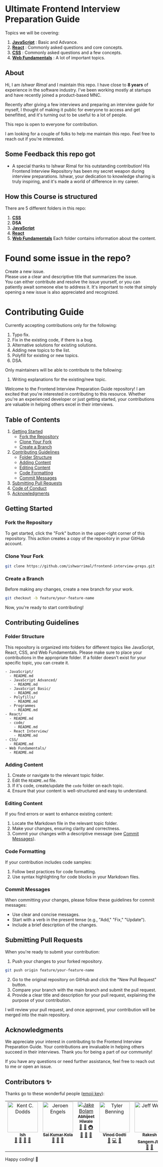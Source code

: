 # Ultimate Frontend Interview Preparation Guide

Topics we will be covering:

1. [**JavaScript**](./JavaScript/) : Basic and Advance.
2. [**React**](./React/) : Commonly asked questions and core concepts.
3. [**CSS**](./CSS/) : Commonly asked questions and a few concepts.
4. [**Web Fundamentals**](./Web%20Fundamentals/) : A lot of important topics.

## About

Hi, I am _Ishwar Rimal_ and I maintain this repo.
I have close to **8 years** of experience in the software industry. I've been working mostly at startups and have recently joined a product-based MNC.

Recently after giving a few interviews and preparing an interview guide for myself, I thought of making it public for everyone to access and get benefitted, and it's turning out to be useful to a lot of people.

This repo is open to everyone for contribution.

I am looking for a couple of folks to help me maintain this repo. Feel free to reach out if you're interested.

## Some Feedback this repo got  
- A special thanks to Ishwar Rimal for his outstanding contribution! His Frontend Interview Repository has been my secret weapon during interview preparations. Ishwar, your dedication to knowledge sharing is truly inspiring, and it's made a world of difference in my career.

## How this Course is structured

There are 5 different folders in this repo:

1. [**CSS**](./CSS/)
2. **DSA**
3. [**JavaScript**](./JavaScript/)
4. [**React**](./React/)
5. [**Web Fundamentals**](./Web%20Fundamentals/)
   Each folder contains information about the content.

# Found some issue in the repo?

Create a new issue.  
Please use a clear and descriptive title that summarizes the issue.  
You can either contribute and resolve the issue yourself, or you can patiently await someone else to address it. It's important to note that simply opening a new issue is also appreciated and recognized.

# Contributing Guide

Currently accepting contributions only for the following:

1. Typo fix.
2. Fix in the existing code, if there is a bug.
3. Alternative solutions for existing solutions.
4. Adding new topics to the list.
5. Polyfill for existing or new topics.
6. DSA.

Only maintainers will be able to contribute to the following:

1. Writing explanations for the existing/new topic. 

Welcome to the Frontend Interview Preparation Guide repository! I am excited that you're interested in contributing to this resource. Whether you're an experienced developer or just getting started, your contributions are valuable in helping others excel in their interviews.

## Table of Contents

1. [Getting Started](#getting-started)
   - [Fork the Repository](#fork-the-repository)
   - [Clone Your Fork](#clone-your-fork)
   - [Create a Branch](#create-a-branch)
2. [Contributing Guidelines](#contributing-guidelines)
   - [Folder Structure](#folder-structure)
   - [Adding Content](#adding-content)
   - [Editing Content](#editing-content)
   - [Code Formatting](#code-formatting)
   - [Commit Messages](#commit-messages)
3. [Submitting Pull Requests](#submitting-pull-requests)
4. [Code of Conduct](#code-of-conduct)
5. [Acknowledgments](#acknowledgments)

## Getting Started

### Fork the Repository

To get started, click the "Fork" button in the upper-right corner of this repository. This action creates a copy of the repository in your GitHub account.

### Clone Your Fork

```bash
git clone https://github.com/ishwarrimal/frontend-interview-preps.git
```

### Create a Branch

Before making any changes, create a new branch for your work.

```bash
git checkout -b feature/your-feature-name
```

Now, you're ready to start contributing!

## Contributing Guidelines

### Folder Structure

This repository is organized into folders for different topics like JavaScript, React, CSS, and Web Fundamentals. Please make sure to place your contributions in the appropriate folder. If a folder doesn't exist for your specific topic, you can create it.

```
- JavaScript/
  - README.md
  - JavaScript Advanced/
    - README.md
  - JavaScript Basic/
	- README.md
  - Polyfills/
	- README.md
  - Programmes
	- README.md
- React/
  - README.md
  - code/
    - README.md
  - React Interview/
	- README.md
- CSS/
  - README.md
- Web Fundamentals/
  - README.md
```

### Adding Content

1. Create or navigate to the relevant topic folder.
2. Edit the `README.md` file.
3. If it's code, create/update the `code` folder on each topic.
4. Ensure that your content is well-structured and easy to understand.

### Editing Content

If you find errors or want to enhance existing content:

1. Locate the Markdown file in the relevant topic folder.
2. Make your changes, ensuring clarity and correctness.
3. Commit your changes with a descriptive message (see [Commit Messages](#commit-messages)).

### Code Formatting

If your contribution includes code samples:

1. Follow best practices for code formatting.
2. Use syntax highlighting for code blocks in your Markdown files.

### Commit Messages

When committing your changes, please follow these guidelines for commit messages:

- Use clear and concise messages.
- Start with a verb in the present tense (e.g., "Add," "Fix," "Update").
- Include a brief description of the changes.

## Submitting Pull Requests

When you're ready to submit your contribution:

1. Push your changes to your forked repository.

```bash
git push origin feature/your-feature-name
```

2. Go to the original repository on GitHub and click the "New Pull Request" button.
3. Compare your branch with the main branch and submit the pull request.
4. Provide a clear title and description for your pull request, explaining the purpose of your contribution.

I will review your pull request, and once approved, your contribution will be merged into the main repository.

## Acknowledgments

We appreciate your interest in contributing to the Frontend Interview Preparation Guide. Your contributions are invaluable in helping others succeed in their interviews. Thank you for being a part of our community!

If you have any questions or need further assistance, feel free to reach out to me or open an issue.

## Contributors ✨

Thanks go to these wonderful people ([emoji key](https://allcontributors.org/docs/en/emoji-key)):
<!-- ALL-CONTRIBUTORS-LIST:START - Do not remove or modify this section -->
<!-- prettier-ignore-start -->
<!-- markdownlint-disable -->
<table>
  <tbody>
    <tr>
      <td align="center" valign="top" width="20%"><a href="https://kentcdodds.com"><img src="https://avatars.githubusercontent.com/u/17489662?v=4" width="100px;" alt="Kent C. Dodds"/><br /><sub><b>Ish</b></sub></a><br /><a href="#question-kentcdodds" title="Answering Questions">💬</a> <a href="https://github.com/all-contributors/all-contributors/commits?author=kentcdodds" title="Documentation">📖</a> <a href="https://github.com/all-contributors/all-contributors/pulls?q=is%3Apr+reviewed-by%3Akentcdodds" title="Reviewed Pull Requests">👀</a> <a href="#talk-kentcdodds" title="Talks">📢</a></td>
      <td align="center" valign="top" width="20%"><a href="https://github.com/jfmengels"><img src="https://avatars.githubusercontent.com/u/39924419?v=4" width="100px;" alt="Jeroen Engels"/><br /><sub><b>Sai Kumar Kola
</b></sub></a><br /><a href="https://github.com/all-contributors/all-contributors/commits?author=jfmengels" title="Documentation">📖</a> <a href="https://github.com/all-contributors/all-contributors/pulls?q=is%3Apr+reviewed-by%3Ajfmengels" title="Reviewed Pull Requests">👀</a> <a href="#tool-jfmengels" title="Tools">🔧</a></td>
      <td align="center" valign="top" width="20%"><a href="https://jakebolam.com"><img src="https://avatars.githubusercontent.com/u/97459166?v=4 width="100px;" alt="Jake Bolam"/><br /><sub><b>Abhijeet Hiwale
</b></sub></a><br /><a href="https://github.com/all-contributors/all-contributors/commits?author=jakebolam" title="Documentation">📖</a> <a href="#tool-jakebolam" title="Tools">🔧</a> <a href="#infra-jakebolam" title="Infrastructure (Hosting, Build-Tools, etc)">🚇</a> <a href="#maintenance-jakebolam" title="Maintenance">🚧</a> <a href="https://github.com/all-contributors/all-contributors/pulls?q=is%3Apr+reviewed-by%3Ajakebolam" title="Reviewed Pull Requests">👀</a> <a href="#question-jakebolam" title="Answering Questions">💬</a></td>
      <td align="center" valign="top" width="14.28%"><a href="https://github.com/tbenning"><img src="https://avatars.githubusercontent.com/u/13873668?v=4" width="100px;" alt="Tyler Benning"/><br /><sub><b>Vinod Godti
</b></sub></a><br /><a href="#maintenance-tbenning" title="Maintenance">🚧</a> <a href="https://github.com/all-contributors/all-contributors/commits?author=tbenning" title="Code">💻</a> <a href="#design-tbenning" title="Design">🎨</a></td>
      <td align="center" valign="top" width="20%"><a href="https://sinchang.me"><img src="https://avatars.githubusercontent.com/u/107752425?v=4" width="100px;" alt="Jeff Wen"/><br /><sub><b>Rakesh Sangem
/b></sub></a><br /><a href="#maintenance-sinchang" title="Maintenance">🚧</a> <a href="https://github.com/all-contributors/all-contributors/pulls?q=is%3Apr+reviewed-by%3Asinchang" title="Reviewed Pull Requests">👀</a></td>
    </tr>

    
  </tbody>
</table>

<!-- markdownlint-restore -->
<!-- prettier-ignore-end -->

<!-- ALL-CONTRIBUTORS-LIST:END -->


Happy coding! 🚀
